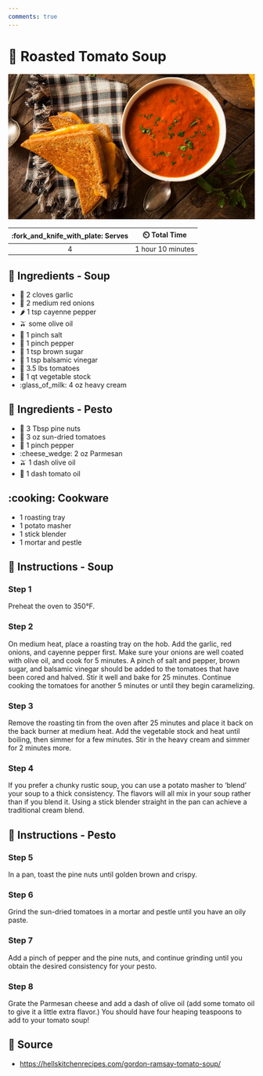 ```yaml
---
comments: true
---
```

# :tomato: Roasted Tomato Soup

![Roasted Tomato Soup](../assets/images/roasted-tomato-soup.png)

| :fork_and_knife_with_plate: Serves | :timer_clock: Total Time |
|:----------------------------------:|:-----------------------: |
| 4 | 1 hour 10 minutes |

## :salt: Ingredients - Soup

- :garlic: 2 cloves garlic
- :onion: 2 medium red onions
- :hot_pepper: 1 tsp cayenne pepper
- :olive: some olive oil
- :salt: 1 pinch salt
- :salt: 1 pinch pepper
- :maple_leaf: 1 tsp brown sugar
- :sake: 1 tsp balsamic vinegar
- :tomato: 3.5 lbs tomatoes
- :stew: 1 qt vegetable stock
- :glass_of_milk: 4 oz heavy cream

## :salt: Ingredients - Pesto

- :chestnut: 3 Tbsp pine nuts
- :tomato: 3 oz sun-dried tomatoes
- :salt: 1 pinch pepper
- :cheese_wedge: 2 oz Parmesan
- :olive: 1 dash olive oil
- :tomato: 1 dash tomato oil

## :cooking: Cookware

- 1 roasting tray
- 1 potato masher
- 1 stick blender
- 1 mortar and pestle

## :pencil: Instructions - Soup

### Step 1

Preheat the oven to 350°F.

### Step 2

On medium heat, place a roasting tray on the hob. Add the garlic, red onions, and cayenne pepper first. Make sure your
onions are well coated with olive oil, and cook for 5 minutes. A pinch of salt and pepper, brown sugar, and balsamic
vinegar should be added to the tomatoes that have been cored and halved. Stir it well and bake for 25 minutes. Continue
cooking the tomatoes for another 5 minutes or until they begin caramelizing.

### Step 3

Remove the roasting tin from the oven after 25 minutes and place it back on the back burner at medium heat. Add the
vegetable stock and heat until boiling, then simmer for a few minutes. Stir in the heavy cream and simmer for 2 minutes
more.

### Step 4

If you prefer a chunky rustic soup, you can use a potato masher to ‘blend’ your soup to a thick consistency. The
flavors will all mix in your soup rather than if you blend it. Using a stick blender straight in the pan can achieve a
traditional cream blend.

## :pencil: Instructions - Pesto

### Step 5

In a pan, toast the pine nuts until golden brown and crispy.

### Step 6

Grind the sun-dried tomatoes in a mortar and pestle until you have an oily paste.

### Step 7

Add a pinch of pepper and the pine nuts, and continue grinding until you obtain the desired consistency for your pesto.

### Step 8

Grate the Parmesan cheese and add a dash of olive oil (add some tomato oil to give it a little extra flavor.) You should
have four heaping teaspoons to add to your tomato soup!

## :link: Source

- <https://hellskitchenrecipes.com/gordon-ramsay-tomato-soup/>
